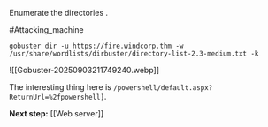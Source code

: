 
Enumerate the directories .

#Attacking_machine 
```
gobuster dir -u https://fire.windcorp.thm -w /usr/share/wordlists/dirbuster/directory-list-2.3-medium.txt -k
```

![[Gobuster-20250903211749240.webp]]

The interesting thing here is `/powershell/default.aspx?ReturnUrl=%2fpowershell]`.


**Next step:** [[Web server]]
